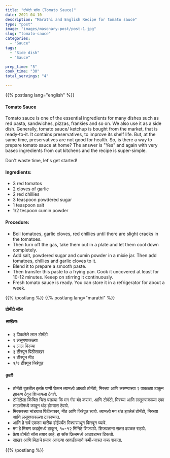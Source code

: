 ```yaml
---
title: "टोमॅटो सॉस (Tomato Sauce)"
date: 2021-04-10
description: "Marathi and English Recipe for tomato sauce"
type: "post"
image: "images/masonary-post/post-1.jpg"
slug: "tomato-sauce"
categories: 
  - "Sauce"
tags:
  - "Side dish"
  - "Sauce"

prep_time: "5"
cook_time: "30"
total_servings: "4"

---
```


{{% postlang lang="english" %}} 
 #### Tomato Sauce
 
Tomato sauce is one of the essential ingredients for many dishes such as red pasta, sandwiches, pizzas, frankies and so on. We also use it as a side dish. Generally, tomato sauce/ ketchup is bought from the market, that is ready-to-it. It contains preservatives, to improve its shelf life. But, at the same time, preservatives are not good for health. So, is there a way to prepare tomato sauce at home? The answer is "Yes" and again with very basec ingredients from out kitchens and the recipe is super-simple.

Don't waste time, let's get started! 
 
 #### Ingredients:
 
- 3 red tomatos
- 2 cloves of garlic
- 2 red chillies
- 3 teaspoon powdered sugar
- 1 teaspoon salt
- 1/2 tespoon cumin powder
 
 #### Procedure: 
 
- Boil tomatoes, garlic cloves, red chillies until there are slight cracks in the tomatoes.
- Then turn off the gas, take them out in a plate and let them cool down completely.
- Add salt, powdered sugar and cumin powder in a mixie jar. Then add tomatoes, chillies and garlic cloves to it.
- Blend it to prepare a smooth paste.
- Then transfer this paste to a frying pan. Cook it uncovered at least for 10-12 minutes. Keeep on stirring it continuously.
- Fresh tomato sauce is ready. You can store it in a refrigerator for about a week.

{{% /postlang %}}
{{% postlang lang="marathi" %}}


#### टोमॅटो सॉस   


##### साहित्य:

- ३ पिकलेले लाल टोमॅटो 
- २ लसूणपाकळ्या 
- २ लाल मिरच्या 
- ३ टीस्पून पिठीसाखर 
- १ टीस्पून मीठ 
- १/२ टीस्पून जिरेपूड 


##### कृती: 


- टोमॅटो बुडतील इतके पाणी घेऊन त्यामध्ये आख्खे टोमॅटो, मिरच्या आणि लसण्याच्या २ पाकळ्या टाकून झाकण ठेवून शिजायला ठेवावे. 
- टोमॅटोला किंचित चिरा पडल्या कि मग गॅस बंद करावा. आणि टोमॅटो, मिरच्या आणि लसूणपाकळ्या एका ताटलीमध्ये काढून थंड होण्यास ठेवावे. 
- मिक्सरच्या भांड्यात पिठीसाखर, मीठ आणि जिरेपूड घ्यावे. त्यामध्ये मग थंड झालेलं टोमॅटो, मिरच्या आणि लसूणपाकळ्या टाकाव्यात. 
- आणि हे सर्व एकदम बारीक होईपर्यंत मिक्सरमधून फिरवून घ्यावे. 
- मग हे मिश्रण कढईमध्ये टाकून, १०-१२ मिनिटे शिजवावे. शिजवताना सतत ढवळत राहावे. 
- फ्रेश टोमॅटो सॉस तयार आहे. हा सॉस फ्रिजमध्ये आठवडाभर टिकतो. 
- साखर आणि मिठाचे प्रमाण आपल्या आवडीप्रमाणे कमी-जास्त करू शकता. 

 



 {{% /postlang %}}
